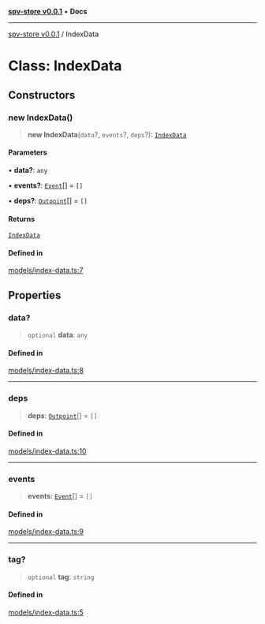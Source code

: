 [**spv-store v0.0.1**](../README.md) • **Docs**

***

[spv-store v0.0.1](../globals.md) / IndexData

# Class: IndexData

## Constructors

### new IndexData()

> **new IndexData**(`data`?, `events`?, `deps`?): [`IndexData`](IndexData.md)

#### Parameters

• **data?**: `any`

• **events?**: [`Event`](../interfaces/Event.md)[] = `[]`

• **deps?**: [`Outpoint`](Outpoint.md)[] = `[]`

#### Returns

[`IndexData`](IndexData.md)

#### Defined in

[models/index-data.ts:7](https://github.com/shruggr/ts-casemod-spv/blob/e76938ede3d1388f9d1a1c2ddcbe0c172bd9233b/src/models/index-data.ts#L7)

## Properties

### data?

> `optional` **data**: `any`

#### Defined in

[models/index-data.ts:8](https://github.com/shruggr/ts-casemod-spv/blob/e76938ede3d1388f9d1a1c2ddcbe0c172bd9233b/src/models/index-data.ts#L8)

***

### deps

> **deps**: [`Outpoint`](Outpoint.md)[] = `[]`

#### Defined in

[models/index-data.ts:10](https://github.com/shruggr/ts-casemod-spv/blob/e76938ede3d1388f9d1a1c2ddcbe0c172bd9233b/src/models/index-data.ts#L10)

***

### events

> **events**: [`Event`](../interfaces/Event.md)[] = `[]`

#### Defined in

[models/index-data.ts:9](https://github.com/shruggr/ts-casemod-spv/blob/e76938ede3d1388f9d1a1c2ddcbe0c172bd9233b/src/models/index-data.ts#L9)

***

### tag?

> `optional` **tag**: `string`

#### Defined in

[models/index-data.ts:5](https://github.com/shruggr/ts-casemod-spv/blob/e76938ede3d1388f9d1a1c2ddcbe0c172bd9233b/src/models/index-data.ts#L5)

